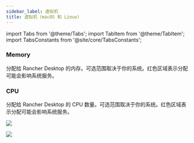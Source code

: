 ```yaml
---
sidebar_label: 虚拟机
title: 虚拟机（macOS 和 Linux）
---
```


import Tabs from '@theme/Tabs';
import TabItem from '@theme/TabItem';
import TabsConstants from '@site/core/TabsConstants';

### Memory

分配给 Rancher Desktop 的内存。可选范围取决于你的系统。红色区域表示分配可能会影响系统服务。

### CPU

分配给 Rancher Desktop 的 CPU 数量。可选范围取决于你的系统。红色区域表示分配可能会影响系统服务。

<Tabs groupId="os">
<TabItem value="macOS">

![](https://suse-rancher-media.s3.amazonaws.com/desktop/v1.7/preferences/macOS_virtualMachine.png)

</TabItem>
<TabItem value="Linux">

![](https://suse-rancher-media.s3.amazonaws.com/desktop/v1.7/preferences/Linux_virtualMachine.png)

</TabItem>
</Tabs>
